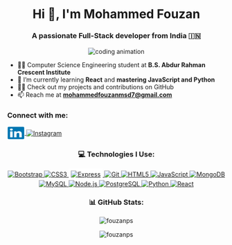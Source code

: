 <h1 align="center">Hi 👋, I'm Mohammed Fouzan</h1>
<h3 align="center">A passionate Full-Stack developer from India 🇮🇳</h3>
<div align="center">
  <img align="center" alt="coding animation" height="240" src="https://miro.medium.com/v2/resize:fit:1400/format:webp/1*aniyNTcHORbvDiLGUzJSsQ.gif"/>
</div>

- 👨‍🎓 Computer Science Engineering student at **B.S. Abdur Rahman Crescent Institute**<br>
- 🌱 I’m currently learning **React** and **mastering JavaScript and Python**<br>
- 👨‍💻 Check out my projects and contributions on GitHub<br>
- 📫 Reach me at **mohammedfouzanmsd7@gmail.com**<br>

<h3 align="left">Connect with me:</h3>
<p align="left">
  <a href="https://www.linkedin.com/in/mohammed-fouzanps/" target="_blank">
    <img align="center" height="30" width="40" src="https://raw.githubusercontent.com/devicons/devicon/master/icons/linkedin/linkedin-original.svg" alt="LinkedIn" />
  </a>
  <a href="https://www.instagram.com/fouzanop/" target="_blank">
    <img align="center" height="30" width="40" src="https://raw.githubusercontent.com/devicons/devicon/master/icons/instagram/instagram-original.svg" alt="Instagram" />
  </a>
</p>

<h3 align="center">💻 Technologies I Use:</h3>
<p align="center">
  <a href="https://getbootstrap.com" target="_blank">
    <img src="https://img.icons8.com/color/60/bootstrap.png" alt="Bootstrap"/>
  </a>
  <a href="https://www.w3schools.com/css/" target="_blank">
    <img src="https://img.icons8.com/color/60/css3.png" alt="CSS3"/>
  </a>
  <a href="https://expressjs.com" target="_blank">
    <img src="https://img.icons8.com/ios-filled/60/000000/express-js.png" style="background: white; padding: 5px;" alt="Express"/>
  </a>
  <a href="https://git-scm.com/" target="_blank">
    <img src="https://img.icons8.com/color/60/git.png" alt="Git"/>
  </a>
  <a href="https://www.w3.org/html/" target="_blank">
    <img src="https://img.icons8.com/color/60/html-5.png" alt="HTML5"/>
  </a>
  <a href="https://developer.mozilla.org/en-US/docs/Web/JavaScript" target="_blank">
    <img src="https://img.icons8.com/color/60/javascript.png" alt="JavaScript"/>
  </a>
  <a href="https://www.mongodb.com/" target="_blank">
    <img src="https://img.icons8.com/color/60/mongodb.png" alt="MongoDB"/>
  </a>
  <a href="https://www.mysql.com/" target="_blank">
    <img src="https://img.icons8.com/color/60/mysql-logo.png" alt="MySQL"/>
  </a>
  <a href="https://nodejs.org" target="_blank">
    <img src="https://img.icons8.com/color/60/nodejs.png" alt="Node.js"/>
  </a>
  <a href="https://www.postgresql.org" target="_blank">
    <img src="https://img.icons8.com/color/60/postgresql.png" alt="PostgreSQL"/>
  </a>
  <a href="https://www.python.org" target="_blank">
    <img src="https://img.icons8.com/color/60/python.png" alt="Python"/>
  </a>
  <a href="https://reactjs.org/" target="_blank">
    <img src="https://img.icons8.com/color/60/react-native.png" alt="React"/>
  </a>
</p>

<h3 align="center">📊 GitHub Stats:</h3>
<p align="center">
  <img align="center" height="200" src="https://github-readme-stats.vercel.app/api?username=fouzanps&show_icons=true&locale=en" alt="fouzanps" />
</p>
<p align="center">
  <img align="center" height="200" src="https://github-readme-streak-stats.herokuapp.com/?user=fouzanps&" alt="fouzanps" />
</p>
